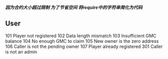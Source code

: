 ***因为合约大小超过限制 为了节省空间 将require中的字符串简化为代码***
## User
101 Player not registered
102 Data length mismatch
103 Insufficient GMC balance
104 No enough GMC to claim
105 New owner is the zero address
106 Caller is not the pending owner
107 Player already registered
301 Caller is not an admin

